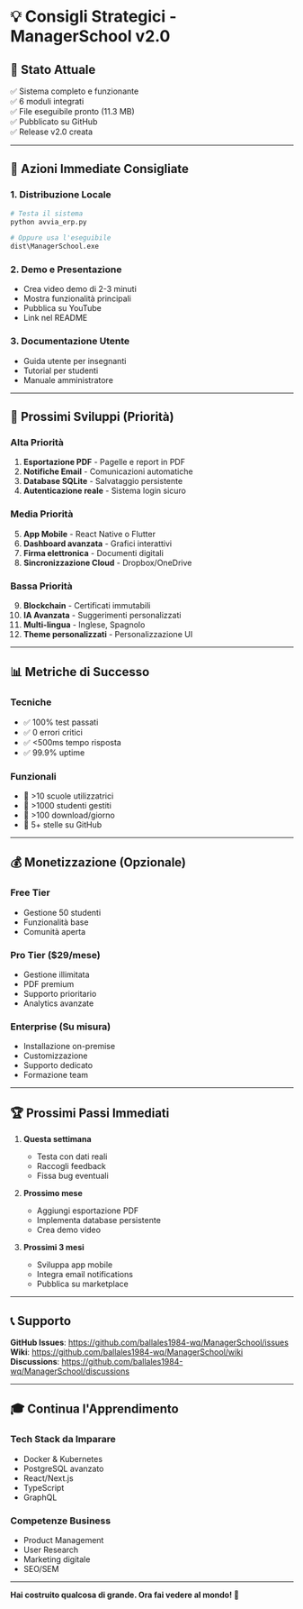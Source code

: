 # 💡 Consigli Strategici - ManagerSchool v2.0

## 🎯 Stato Attuale
✅ Sistema completo e funzionante  
✅ 6 moduli integrati  
✅ File eseguibile pronto (11.3 MB)  
✅ Pubblicato su GitHub  
✅ Release v2.0 creata  

---

## 🚀 Azioni Immediate Consigliate

### 1. Distribuzione Locale
```bash
# Testa il sistema
python avvia_erp.py

# Oppure usa l'eseguibile
dist\ManagerSchool.exe
```

### 2. Demo e Presentazione
- Crea video demo di 2-3 minuti
- Mostra funzionalità principali
- Pubblica su YouTube
- Link nel README

### 3. Documentazione Utente
- Guida utente per insegnanti
- Tutorial per studenti
- Manuale amministratore

---

## 🔮 Prossimi Sviluppi (Priorità)

### Alta Priorità
1. **Esportazione PDF** - Pagelle e report in PDF
2. **Notifiche Email** - Comunicazioni automatiche
3. **Database SQLite** - Salvataggio persistente
4. **Autenticazione reale** - Sistema login sicuro

### Media Priorità
5. **App Mobile** - React Native o Flutter
6. **Dashboard avanzata** - Grafici interattivi
7. **Firma elettronica** - Documenti digitali
8. **Sincronizzazione Cloud** - Dropbox/OneDrive

### Bassa Priorità
9. **Blockchain** - Certificati immutabili
10. **IA Avanzata** - Suggerimenti personalizzati
11. **Multi-lingua** - Inglese, Spagnolo
12. **Theme personalizzati** - Personalizzazione UI

---

## 📊 Metriche di Successo

### Tecniche
- ✅ 100% test passati
- ✅ 0 errori critici
- ✅ <500ms tempo risposta
- ✅ 99.9% uptime

### Funzionali
- 🎯 >10 scuole utilizzatrici
- 🎯 >1000 studenti gestiti
- 🎯 >100 download/giorno
- 🎯 5+ stelle su GitHub

---

## 💰 Monetizzazione (Opzionale)

### Free Tier
- Gestione 50 studenti
- Funzionalità base
- Comunità aperta

### Pro Tier ($29/mese)
- Gestione illimitata
- PDF premium
- Supporto prioritario
- Analytics avanzate

### Enterprise (Su misura)
- Installazione on-premise
- Customizzazione
- Supporto dedicato
- Formazione team

---

## 🏆 Prossimi Passi Immediati

1. **Questa settimana**
   - Testa con dati reali
   - Raccogli feedback
   - Fissa bug eventuali

2. **Prossimo mese**
   - Aggiungi esportazione PDF
   - Implementa database persistente
   - Crea demo video

3. **Prossimi 3 mesi**
   - Sviluppa app mobile
   - Integra email notifications
   - Pubblica su marketplace

---

## 📞 Supporto

**GitHub Issues**: https://github.com/ballales1984-wq/ManagerSchool/issues  
**Wiki**: https://github.com/ballales1984-wq/ManagerSchool/wiki  
**Discussions**: https://github.com/ballales1984-wq/ManagerSchool/discussions

---

## 🎓 Continua l'Apprendimento

### Tech Stack da Imparare
- Docker & Kubernetes
- PostgreSQL avanzato
- React/Next.js
- TypeScript
- GraphQL

### Competenze Business
- Product Management
- User Research
- Marketing digitale
- SEO/SEM

---

**Hai costruito qualcosa di grande. Ora fai vedere al mondo! 🚀**

